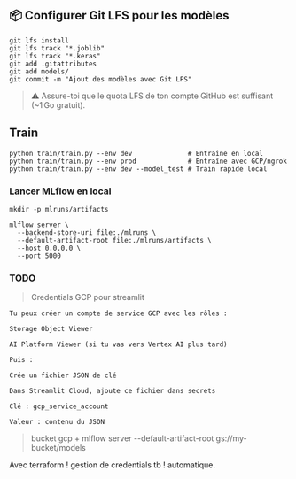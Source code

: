 ## 📦 Configurer Git LFS pour les modèles
```hcl
git lfs install
git lfs track "*.joblib"
git lfs track "*.keras"
git add .gitattributes
git add models/
git commit -m "Ajout des modèles avec Git LFS"
```
> ⚠️ Assure-toi que le quota LFS de ton compte GitHub est suffisant (~1 Go gratuit).

## Train
```hcl
python train/train.py --env dev              # Entraîne en local
python train/train.py --env prod             # Entraîne avec GCP/ngrok
python train/train.py --env dev --model_test # Train rapide local
```

### Lancer MLflow en local
```
mkdir -p mlruns/artifacts

mlflow server \
  --backend-store-uri file:./mlruns \
  --default-artifact-root file:./mlruns/artifacts \
  --host 0.0.0.0 \
  --port 5000
  ```

### TODO
> Credentials GCP pour streamlit
```hcl
Tu peux créer un compte de service GCP avec les rôles :

Storage Object Viewer

AI Platform Viewer (si tu vas vers Vertex AI plus tard)

Puis :

Crée un fichier JSON de clé

Dans Streamlit Cloud, ajoute ce fichier dans secrets

Clé : gcp_service_account

Valeur : contenu du JSON
```

> bucket gcp + mlflow server --default-artifact-root gs://my-bucket/models 

Avec terraform ! gestion de credentials tb ! automatique.
  